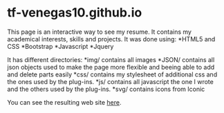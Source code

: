 # tf-venegas10.github.io
This page is an interactive way to see my resume.
It contains my academical interests, skills and projects.
It was done using:
*HTML5 and CSS
*Bootstrap
*Javascript
*Jquery

It has different directories:
  *img/ contains all images
  *JSON/ contains all json objects used to make the page more flexible and beeing able to add and delete parts easily
  *css/ contains my stylesheet of additional css and the ones used by the plug-ins.
  *js/ contains all javascript the one I wrote and the others used by the plug-ins.
  *svg/ contains icons from Iconic
  
You can see the resulting web site [here](https://tf-venegas10.github.io/).
